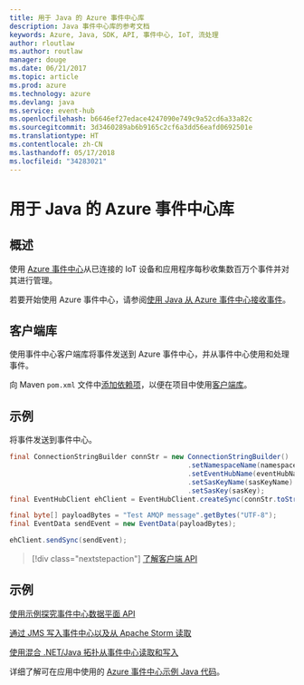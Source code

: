 ```yaml
---
title: 用于 Java 的 Azure 事件中心库
description: Java 事件中心库的参考文档
keywords: Azure, Java, SDK, API, 事件中心, IoT, 流处理
author: rloutlaw
ms.author: routlaw
manager: douge
ms.date: 06/21/2017
ms.topic: article
ms.prod: azure
ms.technology: azure
ms.devlang: java
ms.service: event-hub
ms.openlocfilehash: b6646ef27edace4247090e749c9a52cd6a33a82c
ms.sourcegitcommit: 3d3460289ab6b9165c2cf6a3dd56eafd0692501e
ms.translationtype: HT
ms.contentlocale: zh-CN
ms.lasthandoff: 05/17/2018
ms.locfileid: "34283021"
---
```

# <a name="azure-event-hub-libraries-for-java"></a>用于 Java 的 Azure 事件中心库

## <a name="overview"></a>概述

使用 [Azure 事件中心](/azure/event-hubs/event-hubs-what-is-event-hubs)从已连接的 IoT 设备和应用程序每秒收集数百万个事件并对其进行管理。

若要开始使用 Azure 事件中心，请参阅[使用 Java 从 Azure 事件中心接收事件](/azure/event-hubs/event-hubs-java-get-started-receive-eph)。


## <a name="client-library"></a>客户端库

使用事件中心客户端库将事件发送到 Azure 事件中心，并从事件中心使用和处理事件。

向 Maven `pom.xml` 文件中[添加依赖项](https://maven.apache.org/guides/getting-started/index.html#How_do_I_use_external_dependencies)，以便在项目中使用[客户端库](https://mvnrepository.com/artifact/com.microsoft.azure/azure-eventhubs)。
 

## <a name="example"></a>示例

将事件发送到事件中心。

```java
final ConnectionStringBuilder connStr = new ConnectionStringBuilder()
                                            .setNamespaceName(namespaceName)
                                            .setEventHubName(eventHubName)
                                            .setSasKeyName(sasKeyName)
                                            .setSasKey(sasKey);
final EventHubClient ehClient = EventHubClient.createSync(connStr.toString());

final byte[] payloadBytes = "Test AMQP message".getBytes("UTF-8");
final EventData sendEvent = new EventData(payloadBytes);

ehClient.sendSync(sendEvent);
```


> [!div class="nextstepaction"]
> [了解客户端 API](/java/api/overview/azure/eventhubs/client)



## <a name="samples"></a>示例

[使用示例探究事件中心数据平面 API][1]

[通过 JMS 写入事件中心以及从 Apache Storm 读取][2]

[使用混合 .NET/Java 拓扑从事件中心读取和写入][3] 

[1]: https://github.com/Azure/azure-event-hubs/tree/master/samples/Java
[2]: https://github.com/Azure-Samples/event-hubs-java-storm-sender-jms-receiver
[3]: https://github.com/Azure-Samples/hdinsight-dotnet-java-storm-eventhub

详细了解可在应用中使用的 [Azure 事件中心示例 Java 代码](https://azure.microsoft.com/resources/samples/?platform=java&term=event)。

